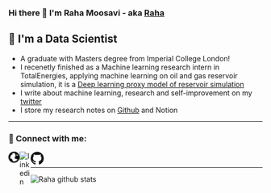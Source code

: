 ### Hi there 👋 I'm Raha Moosavi - aka [Raha][website]

## 🤠 I'm a Data Scientist

- A graduate with Masters degree from Imperial College London!
- I recenetly finished as a Machine learning research intern in TotalEnergies, applying machine learning on oil and gas reservoir simulation, it is a [Deep learning proxy model of reservoir simulation](https://github.com/acse-srm3018/DeeplearningProxy)
- I write about machine learning, research and self-improvement on my [twitter][twitter]
- I store my research notes on [Github][github] and Notion

---

### 📡 Connect with me:

[<img align="left" alt="twitter" width="22px" src="https://raw.githubusercontent.com/iconic/open-iconic/master/svg/globe.svg" />][twitter]
[<img align="left" alt="linkedin" width="22px" src="https://cdn.jsdelivr.net/npm/simple-icons@v3/icons/linkedin.svg" />][linkedin]
[<img align="left" alt="GitHub" width="26px" src="https://raw.githubusercontent.com/github/explore/78df643247d429f6cc873026c0622819ad797942/topics/github/github.png" />][github]

<br/>

---

![Raha github stats](https://github-readme-stats.vercel.app/api?username=acse-srm3018&show_icons=true&theme=dracula&include_all_commits=true&count_private=true&hide=prs,issues)


[website]: https://acse-srm3018.github.io/
[readings]: https://github.com/acse-srm3018/papers/issues
[linkedin]: https://www.linkedin.com/in/raha-moosavi-9ba72a53
[github]: https://github.com/acse-srm3018
[twitter]: https://twitter.com/Rahamoosavi820
